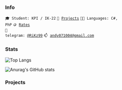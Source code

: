 ### Info

<code>🎓 Student: KPI / IK-22</code>
<code>🧻 [Projects](PROJECTS.md)</code>
<code>🧑‍💻 Languages: C#, PhP</code>
<code>🪙 [Rates](RATES.md)</code><br>
<code>💬 telegram: [@RiKz99](https://t.me/RiKz99)</code>
<code>📫 [andy071004@gmail.com](mailto:andy071004@gmail.com)</code>

### Stats

![Top Langs](https://bellomia-readme-stats.vercel.app/api/top-langs/?username=3GyPA&theme=vue-dark&layout=compact)

![Anurag's GitHub stats](https://bellomia-readme-stats.vercel.app/api?username=3GyPA&count_private=true&hide=stars,issues&theme=vue-dark)

### Projects

<!---[![Readme Card](https://readme-stats.jonas-bernard.dev/api/pin/?username=Artic67&repo=NotaryTrackProg&theme=vue-dark)](https://github.com/Artic67/NotaryTrackProg)--->
